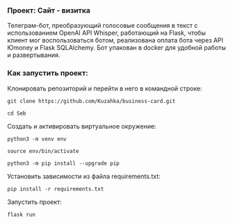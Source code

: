 ### Проект: Сайт - визитка

Телеграм-бот, преобразующий голосовые сообщения в текст с 
использованием OpenAI API Whisper, работающий на Flask,
чтобы клиент мог воспользоваться ботом, реализована оплата
бота через API Юmoney и Flask SQLAlchemy. Бот упакован в 
docker для удобной работы и развертывания.



### Как запустить проект:

Клонировать репозиторий и перейти в него в командной строке:

```
git clone https://github.com/Kuzahka/business-card.git
```

```
cd Seb
```

Cоздать и активировать виртуальное окружение:

```
python3 -m venv env
```

```
source env/bin/activate
```

```
python3 -m pip install --upgrade pip
```

Установить зависимости из файла requirements.txt:

```
pip install -r requirements.txt
```



Запустить проект:

```
flask run
```
